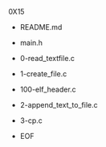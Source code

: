 0X15

+ README.md

+ main.h

+ 0-read_textfile.c

+ 1-create_file.c

+ 100-elf_header.c

+ 2-append_text_to_file.c

+ 3-cp.c

+ EOF
